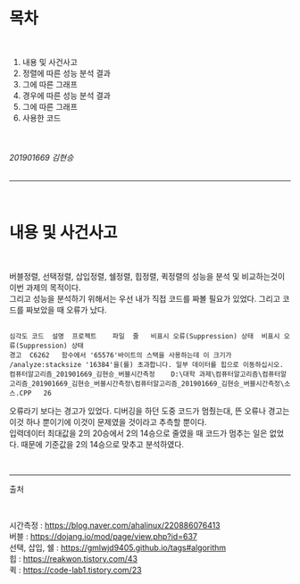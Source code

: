 # 목차

<br>
<ol>
<li>내용 및 사건사고</li>
<li>정렬에 따른 성능 분석 결과</li>
<li>그에 따른 그래프</li>
<li>경우에 따른 성능 분석 결과</li>
<li>그에 따른 그래프</li>
<li>사용한 코드</li>
</ol>
<br>

###### 201901669 김현승

---

<br>

# 내용 및 사건사고

<br>

버블정렬, 선택정렬, 삽입정렬, 쉘정렬, 힙정렬, 퀵정렬의 성능을 분석 및 비교하는것이 이번 과제의 목적이다.  
그리고 성능을 분석하기 위해서는 우선 내가 직접 코드를 짜볼 필요가 있었다. 그리고 코드를 짜보았을 때 오류가 났다.

```

심각도	코드	설명	프로젝트	파일	줄	비표시 오류(Suppression) 상태	비표시 오류(Suppression) 상태
경고	C6262	함수에서 '65576'바이트의 스택을 사용하는데 이 크기가 /analyze:stacksize '16384'을(를) 초과합니다. 일부 데이터를 힙으로 이동하십시오.	컴퓨터알고리즘_201901669_김현승_버블시간측정	D:\대학 과제\컴퓨터알고리즘\컴퓨터알고리즘_201901669_김현승_버블시간측정\컴퓨터알고리즘_201901669_김현승_버블시간측정\소스.CPP	26		

```

오류라기 보다는 경고가 있었다. 디버깅을 하던 도중 코드가 멈췄는대, 뜬 오류나 경고는 이것 하나 뿐이기에 이것이 문제였을 것이라고 추측할 뿐이다.  
입력데이터 최대값을 2의 20승에서 2의 14승으로 줄였을 때 코드가 멈추는 일은 없었다. 때문에 기준값을 2의 14승으로 맞추고 분석하였다.

<br>

---

출처

<br>

시간측정 : https://blog.naver.com/ahalinux/220886076413  
버블 : https://dojang.io/mod/page/view.php?id=637  
선택, 삽입, 쉘 : https://gmlwjd9405.github.io/tags#algorithm  
힙 : https://reakwon.tistory.com/43  
퀵 : https://code-lab1.tistory.com/23  
